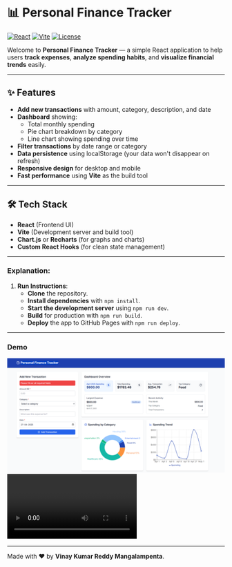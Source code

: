 # 📊 Personal Finance Tracker

[![React](https://img.shields.io/badge/React-20232A?style=for-the-badge&logo=react&logoColor=61DAFB)](https://reactjs.org/)
[![Vite](https://img.shields.io/badge/Vite-646CFF?style=for-the-badge&logo=vite&logoColor=FFD62E)](https://vitejs.dev/)
[![License](https://img.shields.io/badge/License-MIT-green?style=for-the-badge)](#license)

Welcome to **Personal Finance Tracker** — a simple React application to help users **track expenses**, **analyze spending habits**, and **visualize financial trends** easily.

---

## ✨ Features

- **Add new transactions** with amount, category, description, and date
- **Dashboard** showing:
  - Total monthly spending
  - Pie chart breakdown by category
  - Line chart showing spending over time
- **Filter transactions** by date range or category
- **Data persistence** using localStorage (your data won't disappear on refresh)
- **Responsive design** for desktop and mobile
- **Fast performance** using **Vite** as the build tool

---

## 🛠️ Tech Stack

- **React** (Frontend UI)
- **Vite** (Development server and build tool)
- **Chart.js** or **Recharts** (for graphs and charts)
- **Custom React Hooks** (for clean state management)

---

### Explanation:

1. **Run Instructions**:
   - **Clone** the repository.
   - **Install dependencies** with `npm install`.
   - **Start the development server** using `npm run dev`.
   - **Build** for production with `npm run build`.
   - **Deploy** the app to GitHub Pages with `npm run deploy`.

---

### Demo

![alt text](image.png)
<video controls src="Personal Finance Tracker - Google Chrome 2025-04-27 22-53-08.mp4" title="Title"></video>

---

<!-- ```   -->

Made with ❤️ by **Vinay Kumar Reddy Mangalampenta**.

<!-- ``` -->
